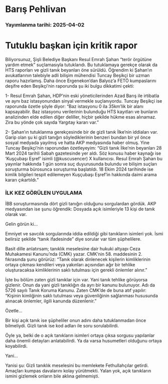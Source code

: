 # Barış Pehlivan

### Yayımlanma tarihi: 2025-04-02

# Tutuklu başkan için kritik rapor

Biliyorsunuz, Şişli Belediye Başkanı Resul Emrah Şahan “terör örgütüne yardım etmek” suçlamasıyla tutuklandı. Bu tutuklamaya gerekçe olarak da HTS raporları ve gizli tanık beyanları öne sürüldü. Öğrendim ki Şahan’ın avukatlarının talebiyle adli bilişim mühendisi Tuncay Beşikçi bir uzman raporu hazırlamış. Daha önce Ergenekon’dan Balyoz’a FETÖ kumpaslarını deşifre eden Beşikçi’nin raporunda şu iki bulgu dikkatimi çekti:

1- Resul Emrah Şahan, HDP’nin eski yöneticilerinden Azad Barış ile irtibatla ve aynı baz istasyonundan sinyal vermekle suçlanıyordu. Tuncay Beşikçi ise raporunda özetle şöyle diyor: “Baz istasyonu 0 ila 35km’lik bir alanı kapsayabilir. Baz istasyonu verilerinin bulunduğu HTS kayıtları ve bunların analizinden elde edilen diğer deliller, hiçbir şekilde hükme esas alınamaz. Zira bu yönde çok sayıda Yargıtay kararı var.”

2- Şahan’ın tutuklanma gerekçesinde bir de gizli tanık İlke’nin iddiaları var. Garip olan şu ki gizli tanığın söylediklerinin benzeri bundan bir yıl önce sosyal medyada yayılmış ve hatta AKP medyasında haber olmuş. Yine Tuncay Beşikçi’nin raporundan özetleyeyim: “Gizli tanık İlke’nin beyanları 28 Mart 2024 tarihli Sabah gazetesinde yer aldı. Söz konusu haber kaynağı ise ‘Kuşçubaşı Eşref’ isimli (@kuscusencer) X kullanıcısı. Resul Emrah Şahan bu yayınlar hakkında 1 gün sonra suç duyurusunda bulundu ve bilişim suçları soruşturma bürosunca soruşturma başlatıldı. 18 Ekim 2024 tarihinde ise kimlik bilgileri tespit edilemeyen Kuşçubaşı Eşref’in hakkında daimi arama kararı çıkartıldı.”


### İLK KEZ GÖRÜLEN UYGULAMA

İBB soruşturmasında dört gizli tanığın olduğunu sorgulardan gördük. AKP medyasından ise şunu öğrendik: Dosyada açık isimleriyle 13 kişi de tanık olarak var.

Gelin görün ki...

Emniyet ve savcılık sorgularında iddia edildiği gibi tanıkların isimleri yok. İsmi belirsiz şekilde “tanık ifadesinde” diye sorular var tüm şüphelilere.

Basit dille anlatırsam; tanıklık meselesine dair hukuki altyapı Ceza Muhakamesi Kanunu’nda (CMK) yazar. CMK’nin 58. maddesinin 2. fıkrasında şunu görürüz: “Tanık olarak dinlenecek kişilerin kimliklerinin ortaya çıkması kendileri veya yakınları açısından ağır bir tehlike oluşturacaksa kimliklerinin saklı tutulması için gerekli önlemler alınır.”

İşte bu bölüm zaten gizli tanıklar için var. Yani tanık tehlike görüyorsa gizlenir. Onun da yani gizli tanıklığın da ayrı bir kanunu bulunuyor. Adı da 5726 sayılı Tanık Koruma Kanunu. Zaten CMK’de de buna atıf yapılır: “Kişinin kimliğinin saklı tutulması veya güvenliğinin sağlanması hususunda alınacak önlemler, ilgili kanunda düzenlenir.”

Özetle...

Bir kişi açık tanık ise şüpheliler onun adını daha tutuklanmadan önce bilmeliydi. Gizli tanık ise kod adları ile soru sorulabilirdi.

Öyle ya, belki de o açık tanıkların isimleri ortaya çıksa sorgusu yapılanlar daha önemli detayları anlatabilirdi. Ya da varsa husumetleri olduğunu ortaya koyabilirdi.

Yani...

Yanisi şu: Gizli tanıklık meselesini bu memlekete Fethullahçılar getirdi. Amaçları kumpas davalarını kolay yürütmekti. Yalan yok, açık tanıkların ismini gizlemek onların bile aklına gelmemişti.

